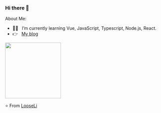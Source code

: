 ### Hi there 👋 

About Me: 

- :man_technologist: &nbsp; I’m currently learning Vue, JavaScript, Typescript, Node.js, React.
- :point_right: &nbsp; [My blog](https://www.looseli.top)

<img height="180em" src="https://github-readme-stats.vercel.app/api?username=LooseLi&theme=tokyonight&show_icons=true" />

⭐️ From [LooseLi](https://github.com/LooseLi)

<!--
**LooseLi/LooseLi** is a ✨ _special_ ✨ repository because its `README.md` (this file) appears on your GitHub profile.

Here are some ideas to get you started:

![Github Stats](https://github-readme-stats.vercel.app/api?username=LooseLi&show_icons=true&theme=dark&count_private=true)

- 🔭 I’m currently working on ...
- 🌱 I’m currently learning ...
- 👯 I’m looking to collaborate on ...
- 🤔 I’m looking for help with ...
- 💬 Ask me about ...
- 📫 How to reach me: ...
- 😄 Pronouns: ...
- ⚡ Fun fact: ...
-->
